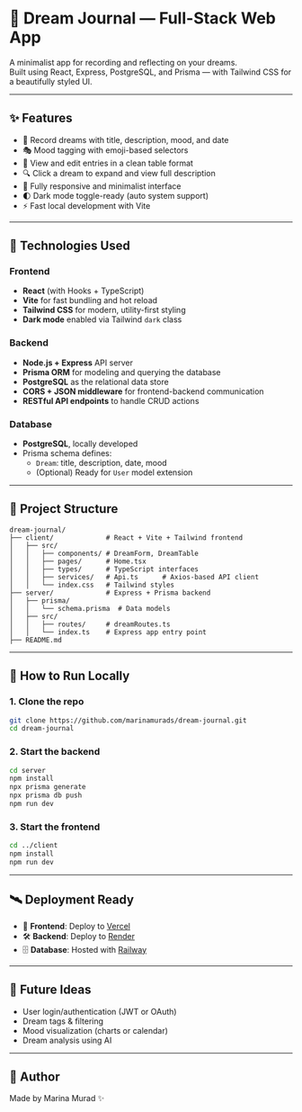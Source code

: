 # 🌙 Dream Journal — Full-Stack Web App

A minimalist app for recording and reflecting on your dreams.  
Built using React, Express, PostgreSQL, and Prisma — with Tailwind CSS for a beautifully styled UI.

---

## ✨ Features

- 🌌 Record dreams with title, description, mood, and date
- 🎭 Mood tagging with emoji-based selectors
- 🧾 View and edit entries in a clean table format
- 🔍 Click a dream to expand and view full description
- 💅 Fully responsive and minimalist interface
- 🌓 Dark mode toggle-ready (auto system support)
- ⚡ Fast local development with Vite

---

## 🧠 Technologies Used

### Frontend

- **React** (with Hooks + TypeScript)
- **Vite** for fast bundling and hot reload
- **Tailwind CSS** for modern, utility-first styling
- **Dark mode** enabled via Tailwind `dark` class

### Backend

- **Node.js + Express** API server
- **Prisma ORM** for modeling and querying the database
- **PostgreSQL** as the relational data store
- **CORS + JSON middleware** for frontend-backend communication
- **RESTful API endpoints** to handle CRUD actions

### Database

- **PostgreSQL**, locally developed
- Prisma schema defines:
  - `Dream`: title, description, date, mood
  - (Optional) Ready for `User` model extension

---

## 📁 Project Structure

```
dream-journal/
├── client/             # React + Vite + Tailwind frontend
│   ├── src/
│   │   ├── components/ # DreamForm, DreamTable
│   │   ├── pages/      # Home.tsx
│   │   ├── types/      # TypeScript interfaces
│   │   ├── services/   # Api.ts      # Axios-based API client
│   │   └── index.css   # Tailwind styles
├── server/             # Express + Prisma backend
│   ├── prisma/
│   │   └── schema.prisma  # Data models
│   ├── src/
│   │   ├── routes/     # dreamRoutes.ts
│   │   └── index.ts    # Express app entry point
├── README.md
```

---

## 🚀 How to Run Locally

### 1. Clone the repo

```bash
git clone https://github.com/marinamurads/dream-journal.git
cd dream-journal
```

### 2. Start the backend

```bash
cd server
npm install
npx prisma generate
npx prisma db push
npm run dev
```

### 3. Start the frontend

```bash
cd ../client
npm install
npm run dev
```

---

## 🛰 Deployment Ready

- 🔧 **Frontend**: Deploy to [Vercel](https://vercel.com)
- 🛠 **Backend**: Deploy to [Render](https://render.com)
- 🗄 **Database**: Hosted with [Railway](https://railway.app)

---

## 📝 Future Ideas

- User login/authentication (JWT or OAuth)
- Dream tags & filtering
- Mood visualization (charts or calendar)
- Dream analysis using AI

---

## 💜 Author

Made by Marina Murad ✨
